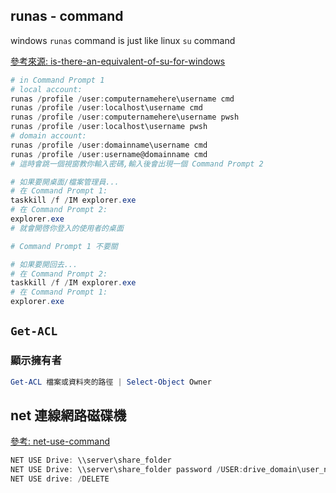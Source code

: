 ## runas - command

windows `runas` command is just like linux `su` command

[參考來源: is-there-an-equivalent-of-su-for-windows](https://serverfault.com/questions/16886/is-there-an-equivalent-of-su-for-windows)

```powershell
# in Command Prompt 1
# local account:
runas /profile /user:computernamehere\username cmd
runas /profile /user:localhost\username cmd
runas /profile /user:computernamehere\username pwsh
runas /profile /user:localhost\username pwsh
# domain account:
runas /profile /user:domainname\username cmd
runas /profile /user:username@domainname cmd
# 這時會跳一個視窗教你輸入密碼,輸入後會出現一個 Command Prompt 2

# 如果要開桌面/檔案管理員...
# 在 Command Prompt 1:
taskkill /f /IM explorer.exe
# 在 Command Prompt 2:
explorer.exe
# 就會開啓你登入的使用者的桌面

# Command Prompt 1 不要關

# 如果要開回去...
# 在 Command Prompt 2:
taskkill /f /IM explorer.exe
# 在 Command Prompt 1:
explorer.exe
```

## `Get-ACL`

### 顯示擁有者

```powershell
Get-ACL 檔案或資料夾的路徑 | Select-Object Owner
```

## net 連線網路磁碟機

[參考: net-use-command](https://www.lifewire.com/net-use-command-2618096)

```powershell
NET USE Drive: \\server\share_folder
NET USE Drive: \\server\share_folder password /USER:drive_domain\user_name
NET USE drive: /DELETE

```
